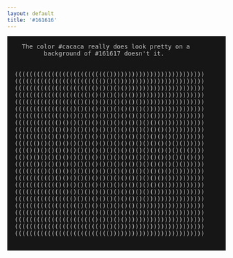 ```yaml
---
layout: default
title: '#161616'
---
```


<pre style="color: #cacaca; background-color: #161616;">

    The color #cacaca really does look pretty on a
          background of #161617 doesn't it.

  <a style="color:#cacaca;text-decoration:none;"
     href="/MTk3ODkK">
  (((((((((((((((((((((((((())))))))))))))))))))))))))
  (((((((((((((((((((((((()()())))))))))))))))))))))))
  (((((((((((((((((((((()()()()())))))))))))))))))))))
  (((((((((((((((((((()()()()()()())))))))))))))))))))
  (((((((((((((((((()()()()()()()()())))))))))))))))))
  (((((((((((((((()()()()()()()()()()())))))))))))))))
  (((((((((((((()()()()()()()()()()()()())))))))))))))
  (((((((((((()()()()()()()()()()()()()()())))))))))))
  (((((((((()()()()()()()()()()()()()()()()())))))))))
  (((((((()()()()()()()()()()()()()()()()()()())))))))
  (((((()()()()()()()()()()()()()()()()()()()()())))))
  (((()()()()()()()()()()()()()()()()()()()()()()())))
  (()()()()()()()()()()()()()()()()()()()()()()()()())
  (((((()()()()()()()()()()()()()()()()()()()()())))))
  (((((((()()()()()()()()()()()()()()()()()()())))))))
  (((((((((()()()()()()()()()()()()()()()()())))))))))
  (((((((((((()()()()()()()()()()()()()()())))))))))))
  (((((((((((((()()()()()()()()()()()()())))))))))))))
  (((((((((((((((()()()()()()()()()()())))))))))))))))
  (((((((((((((((((()()()()()()()()())))))))))))))))))
  (((((((((((((((((((()()()()()()())))))))))))))))))))
  (((((((((((((((((((((()()()()())))))))))))))))))))))
  (((((((((((((((((((((((()()())))))))))))))))))))))))
  (((((((((((((((((((((((((())))))))))))))))))))))))))
  </a>

</pre>
